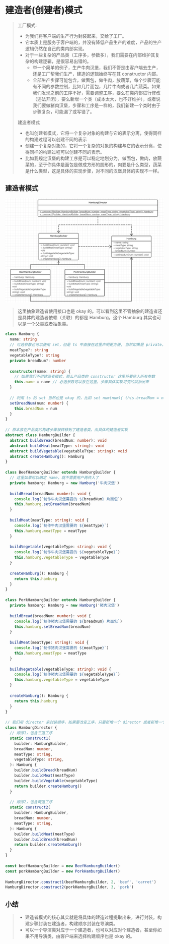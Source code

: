 # 建造者(创建者)模式

> 工厂模式:
>
> - 为我们将客户端的生产行为封装起来，交给了工厂。
> - 它本质上是服务于客户端的，并没有降低产品生产的难度，产品的生产逻辑仍然在自己的类内部实现。
> - 对于一些复杂的产品类（工序多，参数多），我们需要在内部维护其复杂的构建逻辑，是很容易出错的。
>   - 举一个简单的例子，生产牛肉汉堡，我们不管是由客户端去生产，还是工厂帮我们生产，建造的逻辑始终写在其 constructor 内部。
>   - 全部生产步骤可能包含，做面包，做牛肉，放蔬菜，每个步骤可能有不同的参数控制，比如几片面包，几片牛肉或者几片蔬菜。如果我们发现之前的工序不好，需要调整工序，要么在类内部进行修改（违法开闭），要么新增一个类（成本太大，也不好维护），或者说我们要做猪肉汉堡，步骤和工序是一样的，我们新建一个类时由于步骤复杂，可能漏了或写错了。
>
> 建造者模式
>
> - 也叫创建者模式，它将一个复杂对象的构建与它的表示分离，使得同样的构建过程可以创建不同的表示
> - 创建一个复杂对象的，它将一个复杂的对象的构建与它的表示分离，使得同样的构建过程可以创建不同的表示。
> - 比如我规定汉堡的构建工序是可以稳定地划分为，做面包，做肉，放蔬菜的，至于你具体是面包是做成方形的圆形的，肉要是什么类型，蔬菜是什么类型，这是具体的实现步骤，对不同的汉堡具体的实现不一样。

## 建造者模式

![image-20210724195025203](.assets/image-20210724195025203.png)

> 这里抽象建造者使用接口也是 okay 的。可以看到这里不管抽象的建造者还是具体的建造者依赖（关联）的都是 Hamburg，这个 Hamburg 其实也可以是一个父类或者抽象类。

```ts
class Hamburg {
  name: string
  // 可选参数也可以使用 set，但是 ts 中直接在这里声明更方便, 当然如果是 private，需要使用 set 来封装
  meatType?: string
  vegetableType?: string
  private breadNum?: number

  constructor(name: string) {
    // 如果我们不用建造者模式，那么产品类的 constructor 这里将要传入所有参数
    this.name = name // 必选参数可以放在这里，步骤具体实现可变的就抽出来
  }

  // 利用 ts 的 set 当然也是 okay 的，比如 set num(num){ this.breadNum = num; }
  setBreadNum(num: number) {
    this.breadNum = num
  }
}

// 原本放在产品类的构建步骤被转移到了建造者类，由具体的建造者实现
abstract class HamburgBuilder {
  abstract buildBread(breadNum: number): void
  abstract buildMeat(meatType: string): void
  abstract buildVegetable(vegetableTYpe: string): void
  abstract createHamburg(): Hamburg
}

class BeefHamburgBuilder extends HamburgBuilder {
  // 这里如果可以确定 name，就不需要用户再传入了
  private hamburg: Hamburg = new Hamburg('牛肉汉堡')

  buildBread(breadNum: number): void {
    console.log(`制作牛肉汉堡需要的 ${breadNum} 片面包`)
    this.hamburg.setBreadNum(breadNum)
  }

  buildMeat(meatType: string): void {
    console.log(`制作牛肉汉堡需要的 ${meatType}`)
    this.hamburg.meatType = meatType
  }

  buildVegetable(vegetableType: string): void {
    console.log(`制作牛肉汉堡需要的 ${vegetableType}`)
    this.hamburg.vegetableType = vegetableType
  }

  createHamburg(): Hamburg {
    return this.hamburg
  }
}

class PorkHamburgBuilder extends HamburgBuilder {
  private hamburg: Hamburg = new Hamburg('猪肉汉堡')

  buildBread(breadNum: number): void {
    console.log(`制作猪肉汉堡需要的 ${breadNum} 片面包`)
    this.hamburg.setBreadNum(breadNum)
  }

  buildMeat(meatType: string): void {
    console.log(`制作猪肉汉堡需要的 ${meatType}`)
    this.hamburg.meatType = meatType
  }

  buildVegetable(vegetableType: string): void {
    console.log(`制作猪肉汉堡需要的 ${vegetableType}`)
    this.hamburg.vegetableType = vegetableType
  }

  createHamburg(): Hamburg {
    return this.hamburg
  }
}

// 我们用 director 来封装顺序，如果要改变工序，只要新增一个 director 或者新增一个 construct 即可
class HamburgDirector {
  // 顺序1，包含三道工序
  static construct1(
    builder: HamburgBuilder,
    breadNum: number,
    meatType: string,
    vegetableType: string,
  ): Hamburg {
    builder.buildBread(breadNum)
    builder.buildMeat(meatType)
    builder.buildVegetable(vegetableType)
    return builder.createHamburg()
  }

  // 顺序2，包含两道工序
  static construct2(
    builder: HamburgBuilder,
    breadNum: number,
    meatType: string,
  ): Hamburg {
    builder.buildMeat(meatType)
    builder.buildBread(breadNum)
    return builder.createHamburg()
  }
}

const beefHamburgBuilder = new BeefHamburgBuilder()
const porkHamburgBuilder = new PorkHamburgBuilder()

HamburgDirector.construct1(beefHamburgBuilder, 2, 'beef', 'carrot')
HamburgDirector.construct2(porkHamburgBuilder, 3, 'pork')
```

## 小结

> - 建造者模式的核心其实就是将具体的建造过程提取出来，进行封装。构建步骤封装在建造者，构建顺序封装在导演类。
> - 可以一个导演类对应于一个建造者，也可以对应对个建造者，甚至你如果不用导演类，由客户端来选择构建顺序也是 okay 的。
